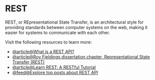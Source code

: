 # REST

REST, or REpresentational State Transfer, is an architectural style for providing standards between computer systems on the web, making it easier for systems to communicate with each other.

Visit the following resources to learn more:

- [@article@What is a REST API?](https://www.redhat.com/en/topics/api/what-is-a-rest-api)
- [@article@Roy Fieldings dissertation chapter, Representational State Transfer (REST)](https://www.ics.uci.edu/~fielding/pubs/dissertation/rest_arch_style.htm)
- [@article@Learn REST: A RESTful Tutorial](https://restapitutorial.com/)
- [@feed@Explore top posts about REST API](https://app.daily.dev/tags/rest-api?ref=roadmapsh)